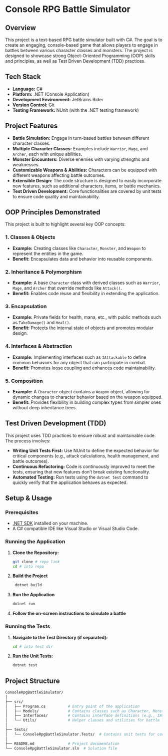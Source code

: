 # Console RPG Battle Simulator

## Overview
This project is a text-based RPG battle simulator built with C#. The goal is to create an engaging, console-based game that allows players to engage in battles between various character classes and monsters. The project is designed to showcase strong Object-Oriented Programming (OOP) skills and principles, as well as Test Driven Development (TDD) practices.

## Tech Stack
- **Language:** C#
- **Platform:** .NET (Console Application)
- **Development Environment:** JetBrains Rider
- **Version Control:** Git
- **Testing Framework:** NUnit (with the .NET testing framework)

## Project Features
- **Battle Simulation:** Engage in turn-based battles between different character classes.
- **Multiple Character Classes:** Examples include `Warrior`, `Mage`, and `Archer`, each with unique abilities.
- **Monster Encounters:** Diverse enemies with varying strengths and weaknesses.
- **Customizable Weapons & Abilities:** Characters can be equipped with different weapons affecting battle outcomes.
- **Extensible Design:** The code structure is designed to easily incorporate new features, such as additional characters, items, or battle mechanics.
- **Test Driven Development:** Core functionalities are covered by unit tests to ensure code quality and maintainability.

## OOP Principles Demonstrated
This project is built to highlight several key OOP concepts:

### 1. Classes & Objects
- **Example:** Creating classes like `Character`, `Monster`, and `Weapon` to represent the entities in the game.
- **Benefit:** Encapsulates data and behavior into reusable components.

### 2. Inheritance & Polymorphism
- **Example:** A base `Character` class with derived classes such as `Warrior`, `Mage`, and `Archer` that override methods like `Attack()`.
- **Benefit:** Enables code reuse and flexibility in extending the application.

### 3. Encapsulation
- **Example:** Private fields for health, mana, etc., with public methods such as `TakeDamage()` and `Heal()`.
- **Benefit:** Protects the internal state of objects and promotes modular design.

### 4. Interfaces & Abstraction
- **Example:** Implementing interfaces such as `IAttackable` to define common behaviors for any object that can participate in combat.
- **Benefit:** Promotes loose coupling and enhances code maintainability.

### 5. Composition
- **Example:** A `Character` object contains a `Weapon` object, allowing for dynamic changes to character behavior based on the weapon equipped.
- **Benefit:** Provides flexibility in building complex types from simpler ones without deep inheritance trees.

## Test Driven Development (TDD)
This project uses TDD practices to ensure robust and maintainable code. The process involves:
- **Writing Unit Tests First:** Use NUnit to define the expected behavior for critical components (e.g., attack calculations, health management, and battle outcomes).
- **Continuous Refactoring:** Code is continuously improved to meet the tests, ensuring that new features don’t break existing functionality.
- **Automated Testing:** Run tests using the `dotnet test` command to quickly verify that the application behaves as expected.

## Setup & Usage

### Prerequisites
- [.NET SDK](https://dotnet.microsoft.com/download) installed on your machine.
- A C# compatible IDE like Visual Studio or Visual Studio Code.

### Running the Application
1. **Clone the Repository:**
   ```bash
   git clone # repo link
   cd # into repo
   ```
2. **Build the Project**
   ```bash
    dotnet build
   ```
3. **Run the Application**
    ```bash
    dotnet run
    ```
4. **Follow the on-screen instructions to simulate a battle**

### Running the Tests
1. **Navigate to the Test Directory (if separated):**
    ```bash
   cd # into test dir
    ```
2. **Run the Unit Tests:**
    ```bash
   dotnet test
    ```
   
## Project Structure
```bash
ConsoleRpgBattleSimulator/
│
├── src/
│   ├── Program.cs          # Entry point of the application
│   ├── Models/             # Contains classes such as Character, Monster, and Weapon
│   ├── Interfaces/         # Contains interface definitions (e.g., IAttackable)
│   └── Utils/              # Helper classes and utilities for battle logic
│
├── tests/
│   └── ConsoleRpgBattleSimulator.Tests/  # Contains unit tests for core functionalities using NUnit
│
├── README.md               # Project documentation
└── ConsoleRpgBattleSimulator.sln  # Solution file

```